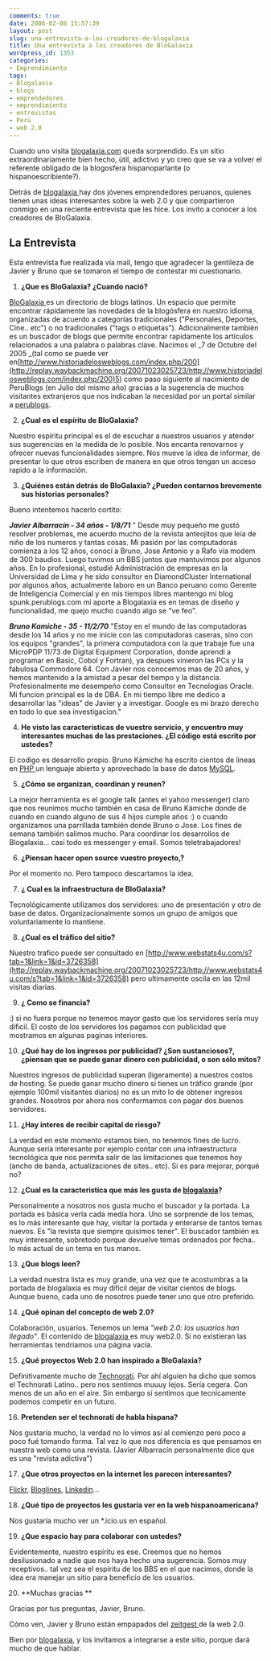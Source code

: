 ```yaml
---
comments: true
date: 2006-02-08 15:57:39
layout: post
slug: una-entrevista-a-los-creadores-de-blogalaxia
title: Una entrevista a los creadores de BloGalaxia
wordpress_id: 1353
categories:
- Emprendimiento
tags:
- Blogalaxia
- blogs
- emprendedores
- emprendimiento
- entrevistas
- Perú
- web 2.0
---
```


Cuando uno visita [blogalaxia.com](http://replay.waybackmachine.org/20071023025723/http://www.blogalaxia.com/) queda sorprendido. Es un sitio extraordinariamente bien hecho, útil, adictivo y yo creo que se va a volver el referente obligado de la blogosfera hispanoparlante (o hispanoescribiente?).

Detrás de [blogalaxia ](http://replay.waybackmachine.org/20071023025723/http://www.blogalaxia.com/)hay dos jóvenes emprendedores peruanos, quienes tienen unas ideas interesantes sobre la web 2.0 y que compartieron conmigo en una reciente entrevista que les hice. Los invito a conocer a los creadores de BloGalaxia.


## La Entrevista


Esta entrevista fue realizada vía mail, tengo que agradecer la gentileza de Javier y Bruno que se tomaron el tiempo de contestar mi cuestionario.

  1. **¿Que es BloGalaxia? ¿Cuando nació?**

[BloGalaxia ](http://replay.waybackmachine.org/20071023025723/http://www.blogalaxia.com/)es un directorio de blogs latinos. Un espacio que permite encontrar rápidamente las novedades de la blogósfera en nuestro idioma, organizadas de acuerdo a categorías tradicionales ("Personales, Deportes, Cine.. etc") o no tradicionales ("tags o etiquetas"). Adicionalmente también es un buscador de blogs que permite encontrar rapidamente los artículos relacionados a una palabra o palabras clave.
Nacimos el _7 de Octubre del 2005 _(tal como se puede ver en[http://www.historiadelosweblogs.com/index.php/200](http://replay.waybackmachine.org/20071023025723/http://www.historiadelosweblogs.com/index.php/200)5) como paso siguiente al nacimiento de PeruBlogs (en Julio del mismo año) gracias a la sugerencia de muchos visitantes extranjeros que nos indicaban la necesidad por un portal similar a [perublogs](http://replay.waybackmachine.org/20071023025723/http://www.perublogs.com/).

	
  2. **¿Cual es el espíritu de BloGalaxia?**

Nuestro espíritu principal es el de escuchar a nuestros usuarios y atender sus sugerencias en la medida de lo posible. Nos encanta renovarnos y ofrecer nuevas funcionalidades siempre. Nos mueve la idea de informar, de presentar lo que otros escriben de manera en que otros tengan un acceso rapido a la información.

	
  3. **¿Quiénes están detrás de BloGalaxia? ¿Pueden contarnos brevemente sus historias personales?**

Bueno intentemos hacerlo cortito:

**_Javier Albarracín - 34 años - 1/8/71_**
" Desde muy pequeño me gustó resolver problemas, me acuerdo mucho de la revista anteojitos que leía de niño de los numeros y tantas cosas.
Mi pasión por las computadoras comienza a los 12 años, conocí a Bruno, Jose Antonio y a Rafo vía modem de 300 baudios. Luego tuvimos un BBS juntos que mantuvimos por algunos años. En lo profesional, estudié Administración de empresas en la Universidad de Lima y he sido consultor en DiamondCluster International por algunos años, actualmente laboro en un Banco peruano como Gerente de Inteligencia Comercial y en mis tiempos libres mantengo mi blog spunk.perublogs.com mi aporte a Blogalaxia es en temas de diseño y funcionalidad, me quejo mucho cuando algo se "ve feo".

**_Bruno Kamiche - 35 - 11/2/70_**
"Estoy en el mundo de las computadoras desde los 14 años y no me inicie con las computadoras caseras, sino con los equipos "grandes", la primera computadora con la que trabaje fue una MicroPDP 11/73 de Digital Equipment Corporation, donde aprendi a programar en Basic, Cobol y Fortran), ya despues vinieron las PCs y la fabulosa Commodore 64.
Con Javier nos conocemos mas de 20 años, y hemos mantenido a la amistad a pesar del tiempo y la distancia.
Profesionalmente me desempeño como Consultor en Tecnologias Oracle. Mi funcion principal es la de DBA.
En mi tiempo libre me dedico a desarrollar las "ideas" de Javier y a investigar. Google es mi brazo derecho en todo lo que sea investigacion."

	
  4. **He visto las caracteristicas de vuestro servicio, y encuentro muy interesantes muchas de las prestaciones. ¿El código está escrito por ustedes?**

El codigo es desarrollo propio. Bruno Kámiche ha escrito cientos de lineas en [PHP ](http://replay.waybackmachine.org/20071023025723/http://www.php.net/) un lenguaje abierto y aprovechado la base de datos [MySQL](http://replay.waybackmachine.org/20071023025723/http://www.mysql.com/).

	

  5. **¿Cómo se organizan, coordinan y reunen?**

La mejor herramienta es el google talk (antes el yahoo messenger) claro que nos reunimos mucho también en casa de Bruno Kámiche donde de cuando en cuando alguno de sus 4 hijos cumple años :) o cuando organizamos una parrillada también donde Bruno o Jose. Los fines de semana también salimos mucho. Para coordinar los desarrollos de Blogalaxia... casi todo es messenger y email. Somos teletrabajadores!

	
  6. **¿Piensan hacer open source vuestro proyecto,?**

Por el momento no. Pero tampoco descartamos la idea.

	
  7. **¿ Cual es la infraestructura de BloGalaxia?**

Tecnológicamente utilizamos dos servidores: uno de presentación y otro de base de datos. Organizacionalmente somos un grupo de amigos que voluntariamente lo mantiene.

	
  8. **¿Cual es el tráfico del sitio?**

Nuestro trafico puede ser consultado en [http://www.webstats4u.com/s?tab=1&link=1&id=3726358](http://replay.waybackmachine.org/20071023025723/http://www.webstats4u.com/s?tab=1&link=1&id=3726358) pero ultimamente oscila en las 12mil visitas diarias.

	
  9. **¿ Como se financia?**

:) si no fuera porque no tenemos mayor gasto que los servidores sería muy dificil. El costo de los servidores los pagamos con publicidad que mostramos en algunas paginas interiores.

	
  10. **¿Qué hay de los ingresos por publicidad? ¿Son sustanciosos?, ¿piensan que se puede ganar dinero con publicidad, o son sólo mitos?**

Nuestros ingresos de publicidad superan (ligeramente) a nuestros costos de hosting. Se puede ganar mucho dinero si tienes un tráfico grande (por ejemplo 100mil visitantes diarios) no es un mito lo de obtener ingresos grandes. Nosotros por ahora nos conformamos con pagar dos buenos servidores.

	
  11. **¿Hay interes de recibir capital de riesgo?**

La verdad en este momento estamos bien, no tenemos fines de lucro.
Aunque sería interesante por ejemplo contar con una infraestructura tecnológica que nos permita salir de las limitaciones que tenemos hoy (ancho de banda, actualizaciones de sites.. etc). Si es para mejorar, porqué no?

	
  12. **¿Cual es la caracteristica que más les gusta de [blogalaxia](http://replay.waybackmachine.org/20071023025723/http://www.blogalaxia.com/)?**

Personalmente a nosotros nos gusta mucho el buscador y la portada. La portada es básica verla cada media hora. Uno se sorprende de los temas, es lo más interesante que hay, visitar la portada y enterarse de tantos temas nuevos. Es "la revista que siempre quisimos tener". El buscador también es muy interesante, sobretodo porque devuelve temas ordenados por fecha.. lo más actual de un tema en tus manos.

	
  13. **¿Que blogs leen?**

La verdad nuestra lista es muy grande, una vez que te acostumbras a la portada de blogalaxia es muy dificil dejar de visitar cientos de blogs.
Aunque bueno, cada uno de nosotros puede tener uno que otro preferido.

	
  14. **¿Qué opinan del concepto de web 2.0?**

Colaboración, usuarios. Tenemos un lema _"web 2.0: los usuarios han llegado"_.
El contenido de [blogalaxia ](http://replay.waybackmachine.org/20071023025723/http://www.blogalaxia.com/)es muy web2.0. Si no existieran las herramientas tendríamos una página vacía.

	
  15. **¿Qué proyectos Web 2.0 han inspirado a BloGalaxia?**

Definitivamente mucho de [Technorati](http://replay.waybackmachine.org/20071023025723/http://www.technorati.com/). Por ahí alguien ha dicho que somos el Technorati Latino.. pero nos sentimos muuuy lejos. Sería cegera. Con menos de un año en el aire. Sin embargo sí sentimos que tecnicamente podemos competir en un futuro.

	
  16. **Pretenden ser el technorati de habla hispana?**

Nos gustaria mucho, la verdad no lo vimos así al comienzo pero poco a poco fué tomando forma. Tal vez lo que nos diferencia es que pensamos en nuestra web como una revista. (Javier Albarracín personalmente dice que es una "revista adictiva")

	
  17. **¿Que otros proyectos en la internet les parecen interesantes?**

[Flickr](http://replay.waybackmachine.org/20071023025723/http://www.flickr.com/), [Bloglines](http://replay.waybackmachine.org/20071023025723/http://www.bloglines.com/), [Linkedin](http://replay.waybackmachine.org/20071023025723/http://www.linkedin.com/)...

	
  18. **¿Qué tipo de proyectos les gustaría ver en la web hispanoamericana?**

Nos gustaría mucho ver un *.icio.us en español.

  19. **¿Que espacio hay para colaborar con ustedes?**

Evidentemente, nuestro espíritu es ese. Creemos que no hemos desilusionado a nadie que nos haya hecho una sugerencia. Somos muy receptivos.. tal vez sea el espíritu de los BBS en el que nacimos, donde la idea era manejar un sitio para beneficio de los usuarios.

	
  20. **Muchas gracias **

Gracias por tus preguntas, Javier, Bruno.


Cómo ven, Javier y Bruno están empapados del [zeitgest ](http://replay.waybackmachine.org/20071023025723/http://www.blogmemes.com/comment.php?meme_id=876)de la web 2.0.

Bien por [blogalaxia](http://replay.waybackmachine.org/20071023025723/http://www.blogalaxia.com/), y los invitamos a integrarse a este sitio, porque dará mucho de que hablar.

